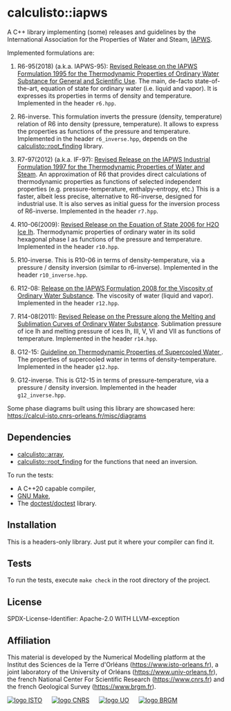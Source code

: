 # calculisto::iapws
A C++ library implementing (some) releases and guidelines by the
International Association for the Properties of Water and Steam,
[IAPWS](http://www.iapws.org).

Implemented formulations are:

1. R6-95(2018) (a.k.a. IAPWS-95): [Revised Release on the IAPWS Formulation 1995 for the Thermodynamic Properties of Ordinary Water Substance for General and Scientific Use](http://www.iapws.org/relguide/IAPWS-95.html).
   The main, de-facto state-of-the-art, equation of state for ordinary 
   water (i.e. liquid and vapor). It is expresses its properties in terms of 
   density and temperature. Implemented in the header `r6.hpp`.

2. R6-inverse. This formulation inverts the pressure (density, temperature)
   relation of R6 into density (pressure, temperature). It allows to express the
   properties as functions of the  pressure and temperature.
   Implemented in the header `r6_inverse.hpp`, depends on the 
   [calculisto::root_finding](https://github.com/calculisto/root_finding) library.

3. R7-97(2012) (a.k.a. IF-97): [Revised Release on the IAPWS Industrial Formulation 1997 for the Thermodynamic Properties of Water and Steam](http://www.iapws.org/relguide/IF97-Rev.html).
   An approximation of R6 that provides direct calculations of thermodynamic 
   properties as functions of selected independent properties (e.g. 
   pressure-temperature, enthalpy-entropy, etc.)
   This is a faster, albeit less precise, alternative to R6-inverse, designed 
   for industrial use. It is also serves as initial guess for the inversion 
   process of R6-inverse.
   Implemented in the header `r7.hpp`.

4. R10-06(2009): [Revised Release on the Equation of State 2006 for H2O Ice Ih](http://www.iapws.org/relguide/Ice-2009.html).
   Thermodynamic properties of ordinary water in its solid hexagonal phase I as
   functions of the pressure and temperature.
   Implemented in the header `r10.hpp`.

5. R10-inverse. This is R10-06 in terms of density-temperature, via a pressure /
   density inversion (similar to r6-inverse).
   Implemented in the header `r10_inverse.hpp`.

6. R12-08: [Release on the IAPWS Formulation 2008 for the Viscosity of Ordinary Water Substance](http://www.iapws.org/relguide/viscosity.html).
   The viscosity of water (liquid and vapor).
   Implemented in the header `r12.hpp`.

7. R14-08(2011): [Revised Release on the Pressure along the Melting and Sublimation Curves of Ordinary Water Substance](http://www.iapws.org/relguide/MeltSub.html).
   Sublimation pressure of ice Ih and melting pressure of ices Ih, III, V, VI
   and VII as functions of temperature.
   Implemented in the header `r14.hpp`.

8. G12-15: [Guideline on Thermodynamic Properties of Supercooled Water ](http://iapws.org/relguide/Supercooled.html).
   The properties of supercooled water in terms of density-temperature.
   Implemented in the header `g12.hpp`.

9. G12-inverse. This is G12-15 in terms of pressure-temperature, via a pressure
   / density inversion.
   Implemented in the header `g12_inverse.hpp`.

Some phase diagrams built using this library are showcased here:
https://calcul-isto.cnrs-orleans.fr/misc/diagrams

## Dependencies
- [calculisto::array](https://github.com/le-migou/array),
- [calculisto::root_finding](https://github.com/le-migou/root_finding) for the
  functions that need an inversion.

To run the tests:
- A C++20 capable compiler,
- [GNU Make](https://www.gnu.org/software/make),
- The [doctest/doctest](https://github.com/onqtam/doctest) library.

## Installation
This is a headers-only library. Just put it where your compiler can find it.

## Tests
To run the tests, execute `make check` in the root directory of the project.

## License
SPDX-License-Identifier: Apache-2.0 WITH LLVM-exception

## Affiliation
This material is developed by the Numerical Modelling platform at the 
Institut des Sciences de la Terre d'Orléans (https://www.isto-orleans.fr), 
a joint laboratory of the University of Orléans (https://www.univ-orleans.fr), 
the french National Center For Scientific Research (https://www.cnrs.fr) and 
the french Geological Survey (https://www.brgm.fr).

[![logo ISTO](https://calcul-isto.cnrs-orleans.fr/logos/isto-156.png)](https://www.isto-orleans.fr) &emsp;
[![logo CNRS](https://calcul-isto.cnrs-orleans.fr/logos/cnrs-128.png)](https://www.cnrs.fr) &emsp;
[![logo UO](https://calcul-isto.cnrs-orleans.fr/logos/uo-128.png)](https://www.univ-orleans.fr) &emsp;
[![logo BRGM](https://calcul-isto.cnrs-orleans.fr/logos/brgm-256.png)](https://www.brgm.fr)
